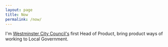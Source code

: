 ```yaml
---
layout: page
title: Now
permalink: /now/
---
```


I'm [Westminster City Council's](https://www.westminster.gov.uk/) first Head of Product, bring product ways of working to Local Government. 
